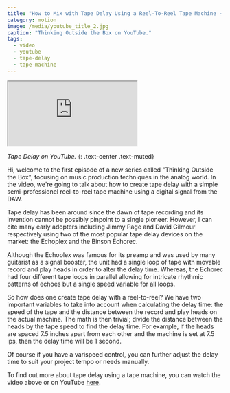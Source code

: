```yaml
---
title: "How to Mix with Tape Delay Using a Reel-To-Reel Tape Machine - YouTube"
category: motion
image: /media/youtube_title_2.jpg
caption: "Thinking Outside the Box on YouTube."
tags:
  - video
  - youtube
  - tape-delay
  - tape-machine
---
```


<div class="embed-responsive embed-responsive-16by9">
	<iframe class="embed-responsive-item" src="https://www.youtube.com/embed/tjsb9WWrBSM"></iframe>
</div>

_Tape Delay on YouTube._
{: .text-center .text-muted}

Hi, welcome to the first episode of a new series called "Thinking Outside the Box", focusing on music production techniques in the analog world. In the video, we're going to talk about how to create tape delay with a simple semi-professionel reel-to-reel tape machine using a digital signal from the DAW.

Tape delay has been around since the dawn of tape recording and its invention cannot be possibly pinpoint to a single pioneer. However, I can cite many early adopters including Jimmy Page and David Gilmour respectively using two of the most popular tape delay devices on the market: the Echoplex and the Binson Echorec.

Although the Echoplex was famous for its preamp and was used by many guitarist as a signal booster, the unit had a single loop of tape with movable record and play heads in order to alter the delay time. Whereas, the Echorec had four different tape loops in parallel allowing for intricate rhythmic patterns of echoes but a single speed variable for all loops.

So how does one create tape delay with a reel-to-reel? We have two important variables to take into account when calculating the delay time: the speed of the tape and the distance between the record and play heads on the actual machine. The math is then trivial; divide the distance between the heads by the tape speed to find the delay time. For example, if the heads are spaced 7.5 inches apart from each other and the machine is set at 7.5 ips, then the delay time will be 1 second.

Of course if you have a varispeed control, you can further adjust the delay time to suit your project tempo or needs manually.

To find out more about tape delay using a tape machine, you can watch the video above or on YouTube [here](https://youtu.be/tjsb9WWrBSM).
